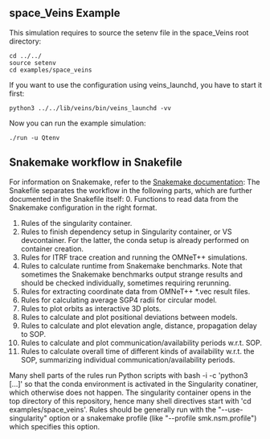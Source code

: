 <!--
SPDX-FileCopyrightText: 
2023 Mario Franke <research@m-franke.net>
2024 Max Wendler <max.wendler@gmail.com>

SPDX-License-Identifier: GPL-2.0-or-later
-->

## space_Veins Example

This simulation requires to source the setenv file in the space_Veins root directory:
```
cd ../../
source setenv
cd examples/space_veins
```

If you want to use the configuration using veins_launchd, you have to start it first:
```
python3 ../../lib/veins/bin/veins_launchd -vv
```

Now you can run the example simulation:
```
./run -u Qtenv
```

## Snakemake workflow in Snakefile
For information on Snakemake, refer to the [Snakemake documentation](https://snakemake.readthedocs.io/en/stable/): The Snakefile separates the workflow in the following parts, which are further documented in the Snakefile itself:
 0. Functions to read data from the Snakemake configuration in the right format.
 1. Rules of the singularity container.
 2. Rules to finish dependency setup in Singularity container, or VS devcontainer. For the latter, the conda setup is already performed on container creation.
 3. Rules for ITRF trace creation and running the OMNeT++ simulations.
 4. Rules to calculate runtime from Snakemake benchmarks. Note that sometimes the Snakemake benchmarks output strange results and should be checked individually, sometimes requiring rerunning.
 5. Rules for extracting coordinate data from OMNeT++ *.vec result files.
 6. Rules for calculating average SGP4 radii for circular model.
 7. Rules to plot orbits as interactive 3D plots.
 8. Rules to calculate and plot positional deviations between models.
 9. Rules to calculate and plot elevation angle, distance, propagation delay to SOP.
 10. Rules to calculate and plot communication/availability periods w.r.t. SOP.
 11. Rules to calculate overall time of different kinds of availability w.r.t. the SOP, summarizing individual communication/availability periods.

Many shell parts of the rules run Python scripts with bash -i -c 'python3 [...]' so that the conda environment is activated in the Singularity conatiner, which otherwise does not happen. The singularity container opens in the top directory of this repository, hence many shell directives start with 'cd examples/space_veins'. Rules should be generally run with the "--use-singularity" option or a snakemake profile (like "--profile smk.nsm.profile") which specifies this option. 